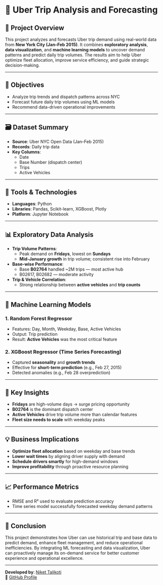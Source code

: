# 🚗 Uber Trip Analysis and Forecasting

## 📌 Project Overview
This project analyzes and forecasts Uber trip demand using real-world data from **New York City (Jan–Feb 2015)**. It combines **exploratory analysis**, **data visualization**, and **machine learning models** to uncover demand patterns and predict daily trip volumes. The results aim to help Uber optimize fleet allocation, improve service efficiency, and guide strategic decision-making.

---

## 🎯 Objectives
- Analyze trip trends and dispatch patterns across NYC
- Forecast future daily trip volumes using ML models
- Recommend data-driven operational improvements

---

## 🗃️ Dataset Summary
- **Source**: Uber NYC Open Data (Jan–Feb 2015)
- **Records**: Daily trip data
- **Key Columns**:
  - Date
  - Base Number (dispatch center)
  - Trips
  - Active Vehicles

---

## 🧪 Tools & Technologies
- **Languages**: Python
- **Libraries**: Pandas, Scikit-learn, XGBoost, Plotly
- **Platform**: Jupyter Notebook

---

## 📊 Exploratory Data Analysis
- **Trip Volume Patterns**:
  - Peak demand on **Fridays**, lowest on **Sundays**
  - **Mid-January growth** in trip volume; consistent rise into February
- **Base-wise Performance**:
  - Base **B02764** handled ~2M trips — most active hub
  - B02617, B02682 — moderate activity
- **Trip & Vehicle Correlation**:
  - Strong relationship between **active vehicles** and **trip counts**

---

## 🔁 Machine Learning Models

### 1. Random Forest Regressor
- Features: Day, Month, Weekday, Base, Active Vehicles
- Output: Trip prediction
- Result: **Active Vehicles** was the most critical feature

### 2. XGBoost Regressor (Time Series Forecasting)
- Captured **seasonality** and **growth trends**
- Effective for **short-term prediction** (e.g., Feb 27, 2015)
- Detected anomalies (e.g., Feb 28 overprediction)

---

## 📌 Key Insights
- **Fridays** are high-volume days → surge pricing opportunity
- **B02764** is the dominant dispatch center
- **Active Vehicles** drive trip volume more than calendar features
- **Fleet size needs to scale** with weekday peaks

---

## 💡 Business Implications
- **Optimize fleet allocation** based on weekday and base trends
- **Lower wait times** by aligning driver supply with demand
- **Schedule drivers smartly** for high-demand windows
- **Improve profitability** through proactive resource planning

---

## 📈 Performance Metrics
- RMSE and R² used to evaluate prediction accuracy
- Time series model successfully forecasted weekday demand patterns

---

## 🧠 Conclusion
This project demonstrates how Uber can use historical trip and base data to predict demand, enhance fleet management, and reduce operational inefficiencies. By integrating ML forecasting and data visualization, Uber can proactively manage its on-demand service for better customer experience and operational excellence.

---

**Developed by**: [Niket Talikoti](https://linkedin.com/in/nikettalikoti)  
🔗 [GitHub Profile](https://github.com/niketgtalikoti)
